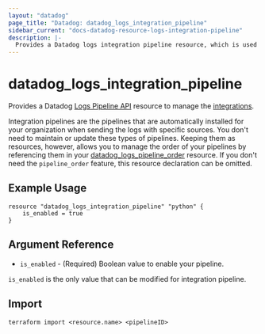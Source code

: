 ```yaml
---
layout: "datadog"
page_title: "Datadog: datadog_logs_integration_pipeline"
sidebar_current: "docs-datadog-resource-logs-integration-pipeline"
description: |-
  Provides a Datadog logs integration pipeline resource, which is used to create and manage logs integration pipelines.
---
```


# datadog_logs_integration_pipeline

Provides a Datadog [Logs Pipeline API](https://docs.datadoghq.com/api/?lang=python#logs-pipelines) resource to manage
the [integrations](https://docs.datadoghq.com/logs/log_collection/?tab=tcpussite).

Integration pipelines are the pipelines that are automatically installed for your organization when sending the logs with 
specific sources. You don't need to maintain or update these types of pipelines. Keeping them as resources, however, 
allows you to manage the order of your pipelines by referencing them in your 
[datadog_logs_pipeline_order](logs_pipeline_order.html#datadog_logs_pipeline_order) resource. If you don't need the
`pipeline_order` feature, this resource declaration can be omitted.

## Example Usage

```hcl
resource "datadog_logs_integration_pipeline" "python" {
    is_enabled = true
}
```

## Argument Reference

* `is_enabled` - (Required) Boolean value to enable your pipeline.

`is_enabled` is the only value that can be modified for integration pipeline.

## Import

```terraform import <resource.name> <pipelineID>``` 
